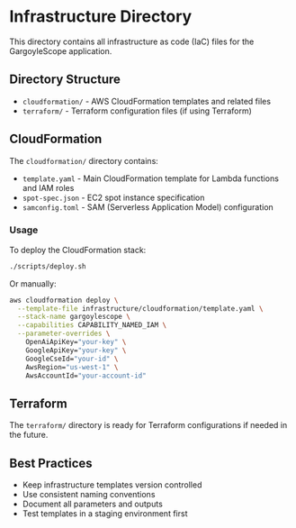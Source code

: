 # Infrastructure Directory

This directory contains all infrastructure as code (IaC) files for the GargoyleScope application.

## Directory Structure

- `cloudformation/` - AWS CloudFormation templates and related files
- `terraform/` - Terraform configuration files (if using Terraform)

## CloudFormation

The `cloudformation/` directory contains:
- `template.yaml` - Main CloudFormation template for Lambda functions and IAM roles
- `spot-spec.json` - EC2 spot instance specification
- `samconfig.toml` - SAM (Serverless Application Model) configuration

### Usage

To deploy the CloudFormation stack:
```bash
./scripts/deploy.sh
```

Or manually:
```bash
aws cloudformation deploy \
  --template-file infrastructure/cloudformation/template.yaml \
  --stack-name gargoylescope \
  --capabilities CAPABILITY_NAMED_IAM \
  --parameter-overrides \
    OpenAiApiKey="your-key" \
    GoogleApiKey="your-key" \
    GoogleCseId="your-id" \
    AwsRegion="us-west-1" \
    AwsAccountId="your-account-id"
```

## Terraform

The `terraform/` directory is ready for Terraform configurations if needed in the future.

## Best Practices

- Keep infrastructure templates version controlled
- Use consistent naming conventions
- Document all parameters and outputs
- Test templates in a staging environment first 